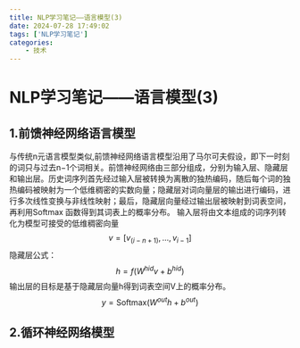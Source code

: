 ```yaml
---
title: NLP学习笔记——语言模型(3)
date: 2024-07-28 17:49:02
tags: ['NLP学习笔记']
categories:
    - 技术
---
```


# NLP学习笔记——语言模型(3)
## 1.前馈神经网络语言模型
与传统n元语言模型类似,前馈神经网络语言模型沿用了马尔可夫假设，即下一时刻的词只与过去n−1个词相关。前馈神经网络由三部分组成，分别为输入层、隐藏层和输出层。历史词序列首先经过输入层被转换为离散的独热编码，随后每个词的独热编码被映射为一个低维稠密的实数向量；隐藏层对词向量层的输出进行编码，进行多次线性变换与非线性映射；最后，隐藏层向量经过输出层被映射到词表空间，再利用Softmax 函数得到其词表上的概率分布。
输入层将由文本组成的词序列转化为模型可接受的低维稠密向量
$$v=[v_{(i-n+1)},...,v_{i-1}]$$
隐藏层公式：
$$h=f(W^{hid}v+b^{hid})$$
输出层的目标是基于隐藏层向量h得到词表空间V上的概率分布。
$$y=\mathrm{Softmax}(W^{out}h+b^{out})$$

## 2.循环神经网络模型